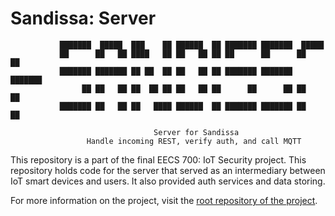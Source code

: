 # Sandissa: Server

```
           ███████  █████  ███    ██ ██████  ██ ███████ ███████  █████
           ██      ██   ██ ████   ██ ██   ██ ██ ██      ██      ██   ██
           ███████ ███████ ██ ██  ██ ██   ██ ██ ███████ ███████ ███████
                ██ ██   ██ ██  ██ ██ ██   ██ ██      ██      ██ ██   ██
           ███████ ██   ██ ██   ████ ██████  ██ ███████ ███████ ██   ██

                                Server for Sandissa
                 Handle incoming REST, verify auth, and call MQTT
```

This repository is a part of the final EECS 700: IoT Security project. This
repository holds code for the server that served as an intermediary between
IoT smart devices and users. It also provided auth services and data storing.

For more information on the project, visit the 
[root repository of the project](https://github.com/thecsw/sandissa-dev).
